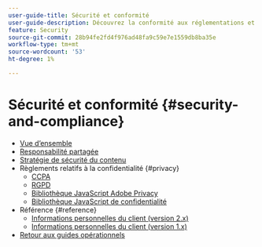 ```yaml
---
user-guide-title: Sécurité et conformité
user-guide-description: Découvrez la conformité aux réglementations et les responsabilités du marché pour la maintenance d’un projet Adobe Commerce sécurisé.
feature: Security
source-git-commit: 28b94fe2fd4f976ad48fa9c59e7e1559db8ba35e
workflow-type: tm+mt
source-wordcount: '53'
ht-degree: 1%

---
```



# Sécurité et conformité {#security-and-compliance}

- [Vue d’ensemble](overview.md)
- [Responsabilité partagée](shared-responsibility.md)
- [Stratégie de sécurité du contenu](content-security-policy.md)
- Règlements relatifs à la confidentialité {#privacy}
   - [CCPA](privacy/ccpa.md)
   - [RGPD](privacy/gdpr.md)
   - [Bibliothèque JavaScript Adobe Privacy](privacy/adobe-javascript-library.md)
   - [Bibliothèque JavaScript de confidentialité](privacy/javascript-library.md)
- Référence {#reference}
   - [Informations personnelles du client (version 2.x)](privacy/data-m2.md)
   - [Informations personnelles du client (version 1.x)](privacy/data-m1.md)
- [Retour aux guides opérationnels](https://experienceleague.adobe.com/docs/commerce-operations/operational-guides/home.html)
